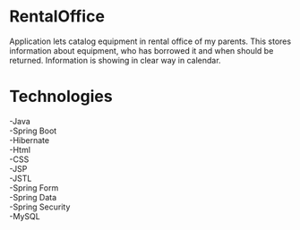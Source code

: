 # RentalOffice
Application lets catalog equipment in rental office of my parents.
This stores information about equipment, who has borrowed it and when should be returned.
Information is showing in clear way in calendar.

# Technologies
-Java <br>
-Spring Boot <br>
-Hibernate <br>
-Html <br>
-CSS <br>
-JSP <br>
-JSTL <br>
-Spring Form <br>
-Spring Data <br>
-Spring Security <br>
-MySQL
